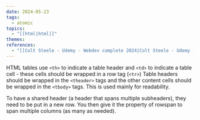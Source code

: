 ```yaml
---
date: 2024-05-23
tags:
  - atomic
topics:
  - "[[html|html]]"
themes: 
references:
  - "[[Colt Steele - Udemy - Webdev complete 2024|Colt Steele - Udemy - Webdev complete 2024]]"
---
```

HTML tables use `<th>` to indicate a table header and `<td>` to indicate a table cell - these cells should be wrapped in a row tag (`<tr>`) Table headers should be wrapped in the `<theader>` tags and the other content cells should be wrapped in the `<tbody>` tags. This is used mainly for readability.

To have a shared header (a header that spans multiple subheaders), they need to be put in a new row. You then give it the property of  rowspan to span multiple columns (as many as needed).
